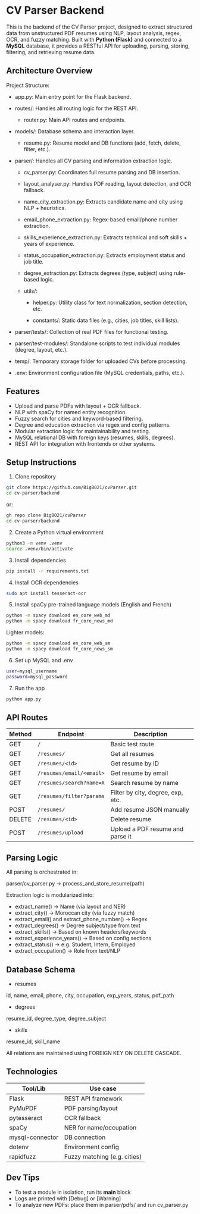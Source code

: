 # CV Parser Backend
This is the backend of the CV Parser project, designed to extract structured data from unstructured PDF resumes using NLP, layout analysis, regex, OCR, and fuzzy matching. Built with **Python (Flask)** and connected to a **MySQL** database, it provides a RESTful API for uploading, parsing, storing, filtering, and retrieving resume data.

## Architecture Overview

Project Structure:

- app.py:
Main entry point for the Flask backend.

- routes/:
Handles all routing logic for the REST API.
    - router.py: Main API routes and endpoints.

- models/:
Database schema and interaction layer.

    - resume.py: Resume model and DB functions (add, fetch, delete, filter, etc.).

- parser/:
Handles all CV parsing and information extraction logic.

    - cv_parser.py: Coordinates full resume parsing and DB insertion.

    - layout_analyser.py: Handles PDF reading, layout detection, and OCR fallback.

    - name_city_extraction.py: Extracts candidate name and city using NLP + heuristics.

    - email_phone_extraction.py: Regex-based email/phone number extraction.

    - skills_experience_extraction.py: Extracts technical and soft skills + years of experience.

    - status_occupation_extraction.py: Extracts employment status and job title.

    - degree_extraction.py: Extracts degrees (type, subject) using rule-based logic.

    - utils/:

        - helper.py: Utility class for text normalization, section detection, etc.

        - constants/: Static data files (e.g., cities, job titles, skill lists).

- parser/tests/:
Collection of real PDF files for functional testing.

- parser/test-modules/:
Standalone scripts to test individual modules (degree, layout, etc.).

- temp/:
Temporary storage folder for uploaded CVs before processing.

- .env:
Environment configuration file (MySQL credentials, paths, etc.).

## Features
- Upload and parse PDFs with layout + OCR fallback.
- NLP with spaCy for named entity recognition.
- Fuzzy search for cities and keyword-based filtering.
- Degree and education extraction via regex and config patterns.
- Modular extraction logic for maintainability and testing.
- MySQL relational DB with foreign keys (resumes, skills, degrees).
- REST API for integration with frontends or other systems.

## Setup Instructions
1. Clone repository
```bash
git clone https://github.com/BigB021/cvParser.git
cd cv-parser/backend
```
or:
```bash
gh repo clone BigB021/cvParser
cd cv-parser/backend
```
2. Create a Python virtual environment
```bash
python3 -m venv .venv
source .venv/bin/activate

```
3. Install dependencies
```bash
pip install -r requirements.txt
```
4. Install OCR dependencies
```bash
sudo apt install tesseract-ocr
```
5. Install spaCy pre-trained language models (English and French)
```bash
python -m spacy download en_core_web_md 
python -m spacy download fr_core_news_md
```
Lighter models:
```bash
python -m spacy download en_core_web_sm
python -m spacy download fr_core_news_sm
```
6. Set up MySQL and .env
```bash
user=mysql_username
password=mysql_password
```
7. Run the app
```bash
python app.py
```
## API Routes
| Method | Endpoint                 | Description                       |
| ------ | ------------------------ | --------------------------------- |
| GET    | `/`                      | Basic test route                  |
| GET    | `/resumes/`              | Get all resumes                   |
| GET    | `/resumes/<id>`          | Get resume by ID                  |
| GET    | `/resumes/email/<email>` | Get resume by email               |
| GET    | `/resumes/search?name=X` | Search resume by name             |
| GET    | `/resumes/filter?params` | Filter by city, degree, exp, etc. |
| POST   | `/resumes/`              | Add resume JSON manually          |
| DELETE | `/resumes/<id>`          | Delete resume                     |
| POST   | `/resumes/upload`        | Upload a PDF resume and parse it  |

## Parsing Logic
All parsing is orchestrated in:

parser/cv_parser.py → process_and_store_resume(path)

Extraction logic is modularized into:

- extract_name() → Name (via layout and NER)
- extract_city() → Moroccan city (via fuzzy match)
- extract_email() and extract_phone_number() → Regex
- extract_degrees() → Degree subject/type from text
- extract_skills() → Based on known headers/keywords
- extract_experience_years() → Based on config sections
- extract_status() → e.g. Student, Intern, Employed
- extract_occupation() → Role from text/NLP

## Database Schema
- resumes

id, name, email, phone, city, occupation, exp_years, status, pdf_path

- degrees

 resume_id, degree_type, degree_subject

- skills

resume_id, skill_name

All relations are maintained using FOREIGN KEY ON DELETE CASCADE.

## Technologies
| Tool/Lib        | Use case                     |
| --------------- | ---------------------------- |
| Flask           | REST API framework           |
| PyMuPDF         | PDF parsing/layout           |
| pytesseract     | OCR fallback                 |
| spaCy           | NER for name/occupation      |
| mysql-connector | DB connection                |
| dotenv          | Environment config           |
| rapidfuzz       | Fuzzy matching (e.g. cities) |

## Dev Tips
- To test a module in isolation, run its __main__ block
- Logs are printed with [Debug] or [Warning]
- To analyze new PDFs: place them in parser/pdfs/ and run cv_parser.py
